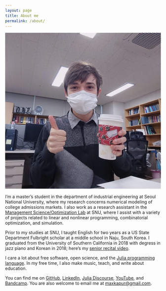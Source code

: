 ```yaml
---
layout: page
title: About me
permalink: /about/
---
```


![Picture of Max drinking a wintry Starbucks beverage](/assets/wintermug.jpg)

I’m a master’s student in the department of industrial engineering at Seoul National University, where my research concerns numerical modeling of college admissions markets. I also work as a research assistant in the [Management Science/Optimization Lab](https://polytope.snu.ac.kr/) at SNU, where I assist with a variety of projects related to linear and nonlinear programming, combinatorial optimization, and simulation.

Prior to my studies at SNU, I taught English for two years as a US State Department Fulbright scholar at a middle school in Naju, South Korea. I graduated from the University of Southern California in 2018 with degress in jazz piano and Korean in 2018; here’s my [senior recital video](https://www.youtube.com/playlist?list=PL06yMQdXWrp9VsynaPe2mg2gjHfr45VZO).

I care a lot about free software, open science, and the [Julia programming language](https://julialang.org/). In my free time, I also make music, teach, and write about education.

You can find me on [GitHub](https://github.com/maxkapur), [LinkedIn](https://www.linkedin.com/in/maxkapur/), [Julia Discourse](https://discourse.julialang.org/u/maxkapur/), [YouTube](https://www.youtube.com/channel/UCRfryFgD6JkqJiTA_MTkHXw), and [Bandcamp](http://max-kapur.bandcamp.com/). You are also welcome to email me at [maxkapur@gmail.com](mailto:maxkapur@gmail.com).
